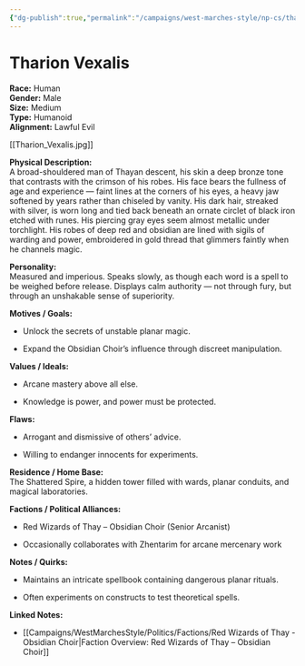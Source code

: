 ```yaml
---
{"dg-publish":true,"permalink":"/campaigns/west-marches-style/np-cs/tharion-vexalis/"}
---
```


# Tharion Vexalis

**Race:** Human  
**Gender:** Male  
**Size:** Medium  
**Type:** Humanoid  
**Alignment:** Lawful Evil

[[Tharion_Vexalis.jpg]]

**Physical Description:**  
A broad-shouldered man of Thayan descent, his skin a deep bronze tone that contrasts with the crimson of his robes. His face bears the fullness of age and experience — faint lines at the corners of his eyes, a heavy jaw softened by years rather than chiseled by vanity. His dark hair, streaked with silver, is worn long and tied back beneath an ornate circlet of black iron etched with runes. His piercing gray eyes seem almost metallic under torchlight. His robes of deep red and obsidian are lined with sigils of warding and power, embroidered in gold thread that glimmers faintly when he channels magic.

**Personality:**  
Measured and imperious. Speaks slowly, as though each word is a spell to be weighed before release. Displays calm authority — not through fury, but through an unshakable sense of superiority.

**Motives / Goals:**

- Unlock the secrets of unstable planar magic.
    
- Expand the Obsidian Choir’s influence through discreet manipulation.
    

**Values / Ideals:**

- Arcane mastery above all else.
    
- Knowledge is power, and power must be protected.
    

**Flaws:**

- Arrogant and dismissive of others’ advice.
    
- Willing to endanger innocents for experiments.
    

**Residence / Home Base:**  
The Shattered Spire, a hidden tower filled with wards, planar conduits, and magical laboratories.

**Factions / Political Alliances:**

- Red Wizards of Thay – Obsidian Choir (Senior Arcanist)
    
- Occasionally collaborates with Zhentarim for arcane mercenary work
    

**Notes / Quirks:**

- Maintains an intricate spellbook containing dangerous planar rituals.
    
- Often experiments on constructs to test theoretical spells.
    

**Linked Notes:**

- [[Campaigns/WestMarchesStyle/Politics/Factions/Red Wizards of Thay - Obsidian Choir\|Faction Overview: Red Wizards of Thay – Obsidian Choir]]